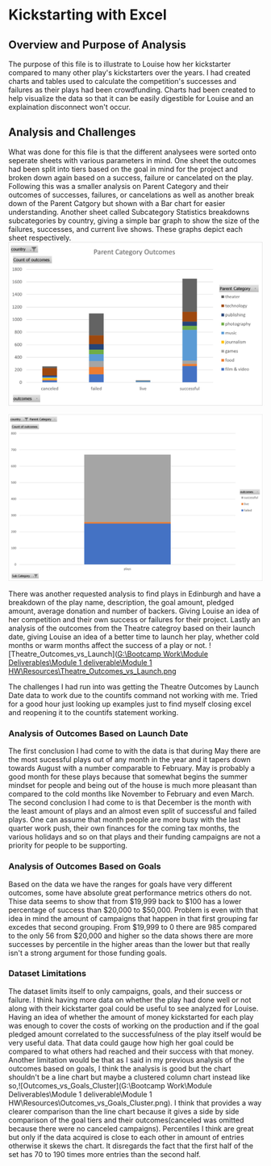 # Kickstarting with Excel

## Overview and Purpose of Analysis
The purpose of this file is to illustrate to Louise how her kickstarter compared to many other play's kickstarters over the years. I had created charts and tables used to calculate the competition's successes and failures as their plays had been crowdfunding. Charts had been created to help visualize the data so that it can be easily digestible for Louise and an explaination disconnect won't occur.

## Analysis and Challenges
What was done for this file is that the different analysees were sorted onto seperate sheets with various parameters in mind. One sheet the outcomes had been split into tiers based on the goal in mind for the project and broken down again based on a success, failure or cancelated on the play.
Following this was a smaller analysis on Parent Category and their outcomes of successes, failures, or cancelations as well as another break down of the Parent Catgory but shown with a Bar chart for easier understanding. Another sheet called Subcategory Statistics breakdowns subcategories by country, giving a simple bar graph to show the size of the failures, successes, and current live shows. These graphs depict each sheet respectively.
![Parent_Category_Outcomes](https://github.com/Cyber-Wolfe/Kickstart_Analysis/blob/main/Resources/Parent_Category_Outcomes.png) 

![Subcategory_Statistic_Bargraph](https://github.com/Cyber-Wolfe/Kickstart_Analysis/blob/main/Resources/Subcategory_Statistic_Bargraph.png)

There was another requested analysis to find plays in Edinburgh and have a breakdown of the play name, description, the goal amount, pledged amount, average donation and number of backers.  Giving Louise an idea of her competition and their own success or failures for their project. Lastly an analysis of the outcomes from the Theatre categroy based on their launch date, giving Louise an idea of a better time to launch her play, whether cold months or warm months affect the success of a play or not.
![Theatre_Outcomes_vs_Launch]([G:\Bootcamp Work\Module Deliverables\Module 1 deliverable\Module 1 HW\Resources\Theatre_Outcomes_vs_Launch.png](https://github.com/Cyber-Wolfe/Kickstart_Analysis/blob/main/Resources/Theatre_Outcomes_vs_Launch.png)

The challenges I had run into was getting the Theatre Outcomes by Launch Date data to work due to the countifs command not working with me. Tried for a good hour just looking up examples just to find myself closing excel and reopening it to the countifs statement working.

### Analysis of Outcomes Based on Launch Date
The first conclusion I had come to with the data is that during May there are the most sucessful plays out of any month in the year and it tapers down towards August with a number comparable to February. May is probably a good month for these plays because that somewhat begins the summer mindset for people and being out of the house is much more pleasant than compared to the cold months like November to February and even March.
The second conclusion I had come to is that December is the month with the least amount of plays and an almost even split of successful and failed plays. One can assume that month people are more busy with the last quarter work push, their own finances for the coming tax months, the various holidays and so on that plays and their funding campaigns are not a priority for people to be supporting.

### Analysis of Outcomes Based on Goals
Based on the data we have the ranges for goals have very different outcomes, some have absolute great performance metrics others do not. Thise data seems to show that from $19,999 back to $100 has a lower percentage of success than $20,000 to $50,000.  Problem is even with that idea in mind the amount of campaigns that happen in that first grouping far excedes that second grouping. From $19,999 to 0 there are 985 compared to the only 56 from $20,000 and higher so the data shows there are more successes by percentile in the higher areas than the lower but that really isn't a strong argument for those funding goals.

### Dataset Limitations
The dataset limits itself to only campaigns, goals, and their success or failure. I think having more data on whether the play had done well or not along with their kickstarter goal could be useful to see analyzed for Louise. Having an idea of whether the amount of money kickstarted for each play was enough to cover the costs of working on the production and if the goal pledged amount correlated to the successfulness of the play itself would be very useful data. That data could gauge how high her goal could be compared to what others had reached and their success with that money.
Another limitation would be that as I said in my previous analysis of the outcomes based on goals, I think the analysis is good but the chart shouldn't be a line chart but maybe a clustered column chart instead like so,![Outcomes_vs_Goals_Cluster](G:\Bootcamp Work\Module Deliverables\Module 1 deliverable\Module 1 HW\Resources\Outcomes_vs_Goals_Cluster.png). I think that provides a way clearer comparison than the line chart because it gives a side by side comparison of the goal tiers and their outcomes(canceled was omitted because there were no canceled campaigns).  Percentiles I think are great but only if the data acquired is close to each other in amount of entries otherwise it skews the chart. It disregards the fact that the first half of the set has 70 to 190 times more entries than the second half.

